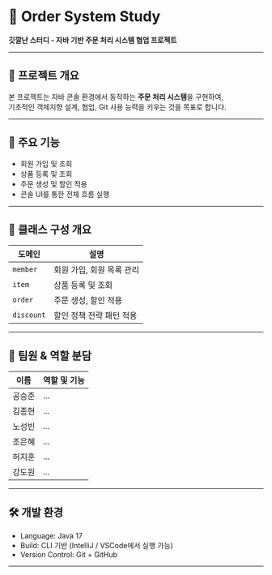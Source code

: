# 🛒 Order System Study

**깃깔난 스터디 - 자바 기반 주문 처리 시스템 협업 프로젝트**

---

## 📌 프로젝트 개요

본 프로젝트는 자바 콘솔 환경에서 동작하는 **주문 처리 시스템**을 구현하여,  
기초적인 객체지향 설계, 협업, Git 사용 능력을 키우는 것을 목표로 합니다.

---

## 🎯 주요 기능

- 회원 가입 및 조회
- 상품 등록 및 조회
- 주문 생성 및 할인 적용
- 콘솔 UI를 통한 전체 흐름 실행

---

## 🧱 클래스 구성 개요

| 도메인        | 설명 |
|------------|------|
| `member`   | 회원 가입, 회원 목록 관리 |
| `item`     | 상품 등록 및 조회 |
| `order`    | 주문 생성, 할인 적용 |
| `discount` | 할인 정책 전략 패턴 적용 |

---

## 👥 팀원 & 역할 분담

| 이름  | 역할 및 기능               |
|-----|-----------------------|
| 공승준 | ...                   |
| 김종현 | ...    |
| 노성빈 | ...   |
| 조은혜 | ...   |
| 허지훈 | ... |
| 강도원 | ...    |

---

## 🛠 개발 환경

- Language: Java 17
- Build: CLI 기반 (IntelliJ / VSCode에서 실행 가능)
- Version Control: Git + GitHub

---
